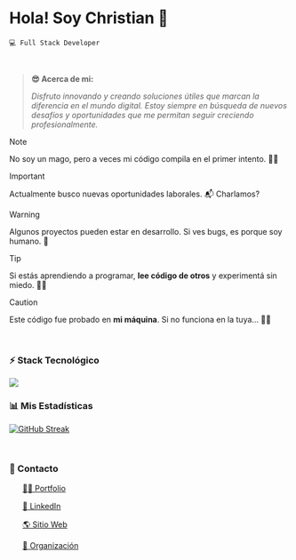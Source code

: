 # Hola! Soy Christian 🖖  
`💻 Full Stack Developer`

<br />

> **😎 Acerca de mi:**
>
> *Disfruto innovando y creando soluciones útiles que marcan la diferencia en el mundo digital. Estoy siempre en búsqueda de nuevos desafíos y oportunidades que me permitan seguir creciendo profesionalmente.*

> [!NOTE]  
> No soy un mago, pero a veces mi código compila en el primer intento. 🎩✨ 

> [!IMPORTANT]  
> Actualmente busco nuevas oportunidades laborales. 📬 Charlamos?

> [!WARNING]  
> Algunos proyectos pueden estar en desarrollo. Si ves bugs, es porque soy humano. 👀 

> [!TIP]  
> Si estás aprendiendo a programar, **lee código de otros** y experimentá sin miedo. 🧑‍💻  

> [!CAUTION]  
> Este código fue probado en **mi máquina**. Si no funciona en la tuya… 🤷‍♂️   

<br />

### ⚡ Stack Tecnológico
<img src="https://skillicons.dev/icons?i=regex,md,html,css,bootstrap,tailwind,js,ts,vite,react,nextjs,express,sequelize,postgresql,mysql,mongodb,nodejs,postman,docker,bash,npm,git,github,githubactions" />

<br />

### 📊 Mis Estadísticas
[![GitHub Streak](https://github-readme-streak-stats.herokuapp.com?user=scodify&theme=soft-green&border_radius=8&locale=es)](https://git.io/streak-stats)

<br />

### 🔗 Contacto 
<ul style="list-style:none;">
  <li style="padding-bottom:15px;"><a href="https://cledesma.vercel.app/" target="_blank">🧑‍💻 Portfolio</a></li>
  <li style="padding-bottom:15px;"><a href="https://www.linkedin.com/in/cledesma92/" target="_blank">💼 LinkedIn</a></li>
  <li style="padding-bottom:15px;"><a href="https://softcodify.vercel.app/" target="_blank">🌎 Sitio Web</a></li>
  <li style="padding-bottom:15px;"><a href="https://github.com/SCodify-partners" target="_blank">🏢 Organización</a></li>
</ul>

<br />
